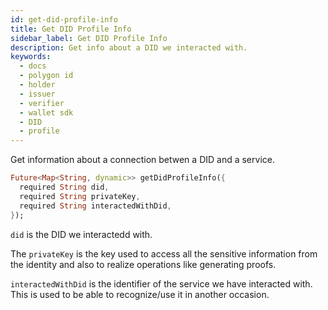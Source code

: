 ```yaml
---
id: get-did-profile-info
title: Get DID Profile Info
sidebar_label: Get DID Profile Info
description: Get info about a DID we interacted with.
keywords:
  - docs
  - polygon id
  - holder
  - issuer
  - verifier
  - wallet sdk
  - DID
  - profile
---
```


Get information about a connection betwen a DID and a service.

```dart
Future<Map<String, dynamic>> getDidProfileInfo({
  required String did,
  required String privateKey,
  required String interactedWithDid,
});
```

`did` is the DID we interactedd with.

The `privateKey` is the key used to access all the sensitive information from the identity and also to realize operations like generating proofs.

`interactedWithDid` is the identifier of the service we have interacted with. This is used to be able to recognize/use it in another occasion.
